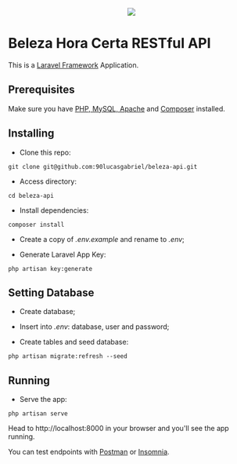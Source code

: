 <p align="center"><img src="https://laravel.com/assets/img/components/logo-laravel.svg"></p>


# Beleza Hora Certa RESTful API
This is a [Laravel Framework](https://laravel.com/) Application.

## Prerequisites
Make sure you have [PHP, MySQL, Apache](https://www.apachefriends.org/pt_br/index.html) and [Composer](https://getcomposer.org/) installed.


## Installing
- Clone this repo:
```
git clone git@github.com:90lucasgabriel/beleza-api.git
```
- Access directory:
```
cd beleza-api
```
- Install dependencies:
```
composer install
```
- Create a copy of *.env.example* and rename to *.env*;

- Generate Laravel App Key:
```
php artisan key:generate
```


## Setting Database
- Create database;

- Insert into *.env*: database, user and password;

- Create tables and seed database:
```
php artisan migrate:refresh --seed
```


## Running
- Serve the app:
```
php artisan serve
```

Head to http://localhost:8000 in your browser and you'll see the app running.

You can test endpoints with [Postman](https://www.getpostman.com/) or [Insomnia](https://insomnia.rest/).
